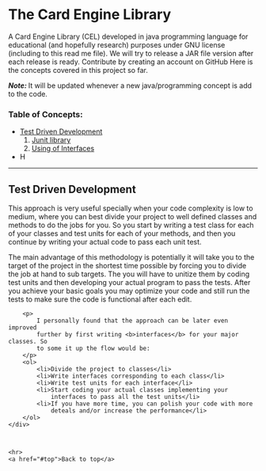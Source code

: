 <!DOCTYPE html>
<html lang="en">
<head>
<meta charset="utf-8">
<meta name="viewport" content="width=device-width">
<title>cardEngine/README.md at develop Andy-Baba/cardEngine
	GitHub</title>
<meta name="description"
	content="A card engine developed in java for educational (and hopefully research) purposes under GNU license. Contribute by creating an account on GitHub">
<link rel="search" type="application/opensearchdescription+xml"
	href="/opensearch.xml" title="GitHub">
<link rel="fluid-icon" href="https://github.com/fluidicon.png"
	title="GitHub">

<meta property="og:image"
	content="https://avatars2.githubusercontent.com/u/45416439?s=400&v=4" />
<meta property="og:site_name" content="GitHub" />
<meta property="og:type" content="object" />
<meta property="og:title" content="Andy-Baba/cardEngine" />
<meta property="og:url" content="https://github.com/nlohmann/json" />
<meta property="og:description"
	content="A card engine developed in java for educational (and hopefully research) purposes under GNU license. Contribute by creating an account on GitHub" />

<meta name="selected-link" value="repo_source" data-pjax-transient>

<meta name="octolytics-host" content="collector.githubapp.com" />
<meta name="octolytics-app-id" content="github" />
<meta name="octolytics-event-url"
	content="https://collector.githubapp.com/github-external/browser_event" />
<meta name="octolytics-dimension-region_edge" content="iad" />
<meta name="octolytics-dimension-region_render" content="iad" />
<meta name="analytics-location"
	content="/&lt;user-name&gt;/&lt;repo-name&gt;/blob/show"
	data-pjax-transient="true" />

<meta name="hostname" content="github.com">
<meta name="user-login" content="">

<meta name="go-import"
	content="github.com/Andy-Baba/cardEngine git https://github.com/Andy-Baba/cardEngine.git">

<meta name="octolytics-dimension-user_id" content="45416439" />
<meta name="octolytics-dimension-user_login" content="Andy-Baba" />
<meta name="octolytics-dimension-repository_id" content="" />
<meta name="octolytics-dimension-repository_nwo"
	content="Andy-Baba/cardEngine" />
<meta name="octolytics-dimension-repository_public" content="true" />
<meta name="octolytics-dimension-repository_is_fork" content="false" />
<meta name="octolytics-dimension-repository_network_root_id"
	content="45416439" />
<meta name="octolytics-dimension-repository_network_root_nwo"
	content="Andy-Baba/cardEngine" />
<meta
	name="octolytics-dimension-repository_explore_github_marketplace_ci_cta_shown"
	content="false" />


<link rel="canonical"
	href="https://github.com/Andy-Baba/cardEngine/README.md"
	data-pjax-transient>


<meta name="browser-stats-url"
	content="https://api.github.com/_private/browser/stats">

<meta name="browser-errors-url"
	content="https://api.github.com/_private/browser/errors">

<meta name="theme-color" content="#1e2327">
<link rel="stylesheet" href="readMeMDStyle.css" />

</head>

<body class="logged-out env-production page-blob">
	<h1 id="top">The Card Engine Library</h1>
	<p>A Card Engine Library (CEL) developed in java programming
		language for educational (and hopefully research) purposes under GNU
		license (including to this read me file). We will try to release a JAR
		file version after each release is ready. Contribute by creating an
		account on GitHub Here is the concepts covered in this project so far.</p>
	<p>
		<b><i>Note: </i></b>It will be updated whenever a new java/programming
		concept is add to the code.
	</p>
	<div class="tableOfContent">
		<h3>Table of Concepts:</h3>
		<ul>
			<li><a href="#testDrivenDevelopment">Test Driven Development</a>
				<ol>
					<li><a href="">Junit library</a></li>
					<li><a href="doc/com/andybaba/games/card/Hand.html">Using
							of Interfaces</a></li>
				</ol></li>
			<li>H</li>
		</ul>
	</div>
	<hr>
	<div class="content">
		<h2 id="testDrivenDevelopment">Test Driven Development</h2>
		<p>This approach is very useful specially when your code
			complexity is low to medium, where you can best divide your project
			to well defined classes and methods to do the jobs for you. So you
			start by writing a test class for each of your classes and test units
			for each of your methods, and then you continue by writing your
			actual code to pass each unit test.</p>
		<p>The main advantage of this methodology is potentially it will
			take you to the target of the project in the shortest time possible
			by forcing you to divide the job at hand to sub targets. The you will
			have to unitize them by coding test units and then developing your
			actual program to pass the tests. After you achieve your basic goals
			you may optimize your code and still run the tests to make sure the
			code is functional after each edit.</p>

		<p>
			I personally found that the approach can be later even improved
			further by first writing <b>interfaces</b> for your major classes. So
			to some it up the flow would be:
		</p>
		<ol>
			<li>Divide the project to classes</li>
			<li>Write interfaces corresponding to each class</li>
			<li>Write test units for each interface</li>
			<li>Start coding your actual classes implementing your
				interfaces to pass all the test units</li>
			<li>If you have more time, you can polish your code with more
				deteals and/or increase the performance</li>
		</ol>
	</div>



	<hr>
	<a href="#top">Back to top</a>
</body>
</html>

